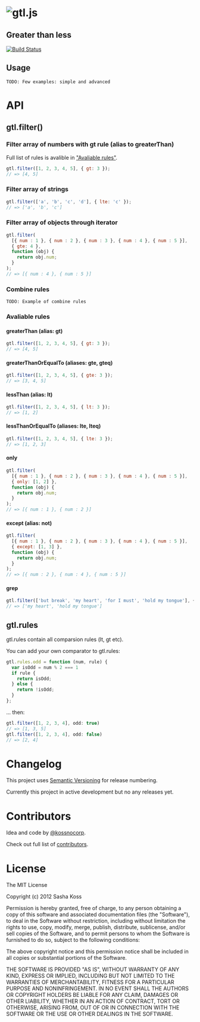 # ![gtl.js](http://f.cl.ly/items/1s3T1h1q1Z3l2F3E2s45/gtl_logo.png)
## Greater than less

[![Build Status](https://secure.travis-ci.org/kossnocorp/gtl.png?branch=master)](http://travis-ci.org/kossnocorp/gtl)

## Usage

```
TODO: Few examples: simple and advanced
```

# API

## gtl.filter()

### Filter array of numbers with gt rule (alias to greaterThan)

Full list of rules is avalible in ["Avaliable rules"](#avaliable-rules).
``` js
gtl.filter([1, 2, 3, 4, 5], { gt: 3 });
// => [4, 5]
```

### Filter array of strings

``` js
gtl.filter(['a', 'b', 'c', 'd'], { lte: 'c' });
// => ['a', 'b', 'c']
```

### Filter array of objects through iterator

``` js
gtl.filter(
  [{ num : 1 }, { num : 2 }, { num : 3 }, { num : 4 }, { num : 5 }],
  { gte: 4 },
  function (obj) {
    return obj.num;
  }
);
// => [{ num : 4 }, { num : 5 }]
```

### Combine rules

```
TODO: Example of combine rules
```

### Avaliable rules

#### greaterThan (alias: gt)

``` js
gtl.filter([1, 2, 3, 4, 5], { gt: 3 });
// => [4, 5]
```

#### greaterThanOrEqualTo (aliases: gte, gteq)

``` js
gtl.filter([1, 2, 3, 4, 5], { gte: 3 });
// => [3, 4, 5]
```

#### lessThan (alias: lt)

``` js
gtl.filter([1, 2, 3, 4, 5], { lt: 3 });
// => [1, 2]
```

#### lessThanOrEqualTo (aliases: lte, lteq)

``` js
gtl.filter([1, 2, 3, 4, 5], { lte: 3 });
// => [1, 2, 3]
```

#### only

``` js
gtl.filter(
  [{ num : 1 }, { num : 2 }, { num : 3 }, { num : 4 }, { num : 5 }],
  { only: [1, 2] },
  function (obj) {
    return obj.num;
  }
);
// => [{ num : 1 }, { num : 2 }]
```

#### except (alias: not)

``` js
gtl.filter(
  [{ num : 1 }, { num : 2 }, { num : 3 }, { num : 4 }, { num : 5 }],
  { except: [1, 3] },
  function (obj) {
    return obj.num;
  }
);
// => [{ num : 2 }, { num : 4 }, { num : 5 }]
```

#### grep

``` js
gtl.filter(['but break', 'my heart', 'for I must', 'hold my tongue'], { grep: 'my' })
// => ['my heart', 'hold my tongue']
```

## gtl.rules

gtl.rules contain all comparsion rules (lt, gt etc).

You can add your own comparator to gtl.rules:

``` js
gtl.rules.odd = function (num, rule) {
  var isOdd = num % 2 === 1
  if rule {
    return isOdd;
  } else {
    return !isOdd;
  }
};
```

... then:

``` js
gtl.filter([1, 2, 3, 4], odd: true)
// => [1, 3, 5]
gtl.filter([1, 2, 3, 4], odd: false)
// => [2, 4]
```

# Changelog

This project uses [Semantic Versioning](http://semver.org/) for release numbering.

Currently this project in active development but no any releases yet.

# Contributors

Idea and code by [@kossnocorp](http://koss.nocorp.me/).

Check out full list of [contributors](https://github.com/kossnocorp/gtl/contributors).

# License

The MIT License

Copyright (c) 2012 Sasha Koss

Permission is hereby granted, free of charge, to any person obtaining a copy of this software and associated documentation files (the "Software"), to deal in the Software without restriction, including without limitation the rights to use, copy, modify, merge, publish, distribute, sublicense, and/or sell copies of the Software, and to permit persons to whom the Software is furnished to do so, subject to the following conditions:

The above copyright notice and this permission notice shall be included in all copies or substantial portions of the Software.

THE SOFTWARE IS PROVIDED "AS IS", WITHOUT WARRANTY OF ANY KIND, EXPRESS OR IMPLIED, INCLUDING BUT NOT LIMITED TO THE WARRANTIES OF MERCHANTABILITY, FITNESS FOR A PARTICULAR PURPOSE AND NONINFRINGEMENT. IN NO EVENT SHALL THE AUTHORS OR COPYRIGHT HOLDERS BE LIABLE FOR ANY CLAIM, DAMAGES OR OTHER LIABILITY, WHETHER IN AN ACTION OF CONTRACT, TORT OR OTHERWISE, ARISING FROM, OUT OF OR IN CONNECTION WITH THE SOFTWARE OR THE USE OR OTHER DEALINGS IN THE SOFTWARE.